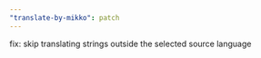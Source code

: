 ```yaml
---
"translate-by-mikko": patch
---
```


fix: skip translating strings outside the selected source language
